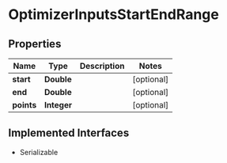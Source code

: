 

# OptimizerInputsStartEndRange


## Properties

Name | Type | Description | Notes
------------ | ------------- | ------------- | -------------
**start** | **Double** |  |  [optional]
**end** | **Double** |  |  [optional]
**points** | **Integer** |  |  [optional]


## Implemented Interfaces

* Serializable


